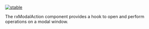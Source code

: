 [![stable](http://badges.github.io/stability-badges/dist/stable.svg)](http://github.com/badges/stability-badges)

The rxModalAction component provides a hook to open and perform operations on a modal window.  




